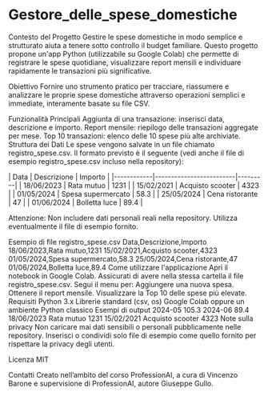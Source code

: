 # Gestore_delle_spese_domestiche
Contesto del Progetto
Gestire le spese domestiche in modo semplice e strutturato aiuta a tenere sotto controllo il budget familiare. Questo progetto propone un'app Python (utilizzabile su Google Colab) che permette di registrare le spese quotidiane, visualizzare report mensili e individuare rapidamente le transazioni più significative.

Obiettivo
Fornire uno strumento pratico per tracciare, riassumere e analizzare le proprie spese domestiche attraverso operazioni semplici e immediate, interamente basate su file CSV.

Funzionalità Principali
Aggiunta di una transazione: inserisci data, descrizione e importo.
Report mensile: riepilogo delle transazioni aggregate per mese.
Top 10 transazioni: elenco delle 10 spese più alte archiviate.
Struttura dei Dati
Le spese vengono salvate in un file chiamato registro_spese.csv.
Il formato previsto è il seguente (vedi anche il file di esempio registro_spese.csv incluso nella repository):

| Data | Descrizione | Importo | |------------|-------------------------|---------| | 18/06/2023 | Rata mutuo | 1231 | | 15/02/2021 | Acquisto scooter | 4323 | | 01/05/2024 | Spesa supermercato | 58.3 | | 25/05/2024 | Cena ristorante | 47 | | 01/06/2024 | Bolletta luce | 89.4 |

Attenzione: Non includere dati personali reali nella repository. Utilizza eventualmente il file di esempio fornito.

Esempio di file registro_spese.csv
Data,Descrizione,Importo
18/06/2023,Rata mutuo,1231
15/02/2021,Acquisto scooter,4323
01/05/2024,Spesa supermercato,58.3
25/05/2024,Cena ristorante,47
01/06/2024,Bolletta luce,89.4
Come utilizzare l'applicazione
Apri il notebook in Google Colab.
Assicurati di avere nella stessa cartella il file registro_spese.csv.
Segui il menu per:
Aggiungere una nuova spesa.
Ottenere il report mensile.
Visualizzare la Top 10 delle spese più elevate.
Requisiti
Python 3.x
Librerie standard (csv, os)
Google Colab oppure un ambiente Python classico
Esempi di output
2024-05 105.3
2024-06 89.4
18/06/2023 Rata mutuo 1231
15/02/2021 Acquisto scooter 4323
Note sulla privacy
Non caricare mai dati sensibili o personali pubblicamente nelle repository.
Inserisci o condividi solo file di esempio come quello fornito per rispettare la privacy degli utenti.

Licenza
MIT

Contatti
Creato nell’ambito del corso ProfessionAI, a cura di Vincenzo Barone e supervisione di ProfessionAI, autore Giuseppe Gullo.
